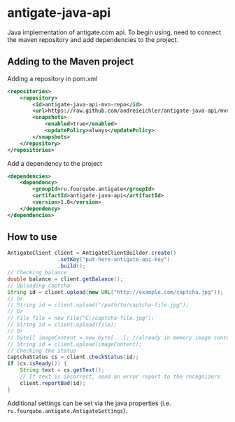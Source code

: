 antigate-java-api
=================
Java implementation of antigate.com api. To begin using,
need to connect the maven repository and add dependencies to the project.

Adding to the Maven project
--------------------------
Adding a repository in pom.xml

```xml
<repositories>
    <repository>
        <id>antigate-java-api-mvn-repo</id>
        <url>https://raw.github.com/andreieichler/antigate-java-api/mvn-repo/</url>
        <snapshots>
            <enabled>true</enabled>
            <updatePolicy>always</updatePolicy>
        </snapshots>
    </repository>
</repositories>
```
Add a dependency to the project

```xml
<dependencies>
    <dependency>
        <groupId>ru.fourqube.antigate</groupId>
        <artifactId>antigate-java-api</artifactId>
        <version>1.0</version>
    </dependency>
</dependencies>
```

How to use
--------------------------

```java
AntigateClient client = AntigateClientBuilder.create()
                .setKey("put-here-antigate-api-key")
                .build();
// Checking balance
double balance = client.getBalance();
// Uploading captcha
String id = client.upload(new URL("http://example.com/captcha.jpg"));
// Or
// String id = client.upload("/path/to/captcha-file.jpg");
// Or
// File file = new File("C:/captcha-file.jpg");
// String id = client.upload(file);
// Or
// byte[] imageContent = new byte[...]; //already in memory image content
// String id = client.upload(imageContent);
// Checking the status
CaptchaStatus cs = client.checkStatus(id);
if (cs.isReady()) {
    String text = cs.getText();
    // If text is incorrect, send an error report to the recognizers
    client.reportBad(id);
}
```

Additional settings can be set via the java properties (i.e. ```ru.fourqube.antigate.AntigateSettings```).
